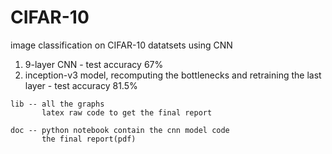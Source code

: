 # CIFAR-10
image classification on CIFAR-10 datatsets using CNN
1. 9-layer CNN - test accuracy 67%
2. inception-v3 model, recomputing the bottlenecks and retraining the last layer - test accuracy 81.5%

```
lib -- all the graphs 
       latex raw code to get the final report
       
doc -- python notebook contain the cnn model code
       the final report(pdf)
```

